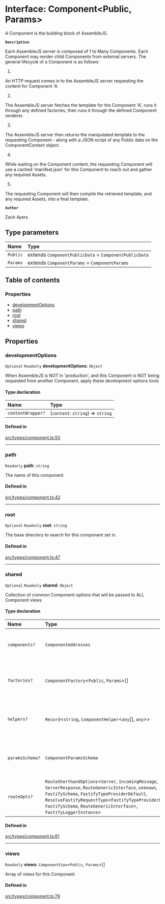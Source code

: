 # Interface: Component<Public, Params\>

A Component is the building block of AssembleJS.

**`Description`**

Each AssembleJS server is composed of 1 to Many Components.
Each Component may render child Components from external servers.
The general lifecycle of a Component is as follows:

1.
An HTTP request comes in to the AssembleJS server requesting the content for Component 'A

2.
The AssembleJS server fetches the template for the Component 'A',
runs it through any defined factories,
then runs it through the defined Component renderer.

3.
The AssembleJS server then returns the manipulated template to the requesting Component -
   along with a JSON script of any Public data on the ComponentContext object.

4.
While waiting on the Component content, the requesting Component will use a cached 'manifest.json'
   for this Component to reach out and gather any required Assets.

5.
The requesting Component will then compile the retrieved template,
  and any required Assets, into a final template.

**`Author`**

Zach Ayers

## Type parameters

| Name | Type |
| :------ | :------ |
| `Public` | extends `ComponentPublicData` = `ComponentPublicData` |
| `Params` | extends `ComponentParams` = `ComponentParams` |

## Table of contents

### Properties

- [developmentOptions](Component.md#developmentoptions)
- [path](Component.md#path)
- [root](Component.md#root)
- [shared](Component.md#shared)
- [views](Component.md#views)

## Properties

### developmentOptions

 `Optional` `Readonly` **developmentOptions**: `Object`

When AssembleJS is NOT in 'production', and this Component is NOT being requested
from another Component, apply these development options tools

#### Type declaration

| Name | Type |
| :------ | :------ |
| `contentWrapper?` | (`content`: `string`) => `string` |

#### Defined in

[src/types/component.ts:53](https://github.com/zjayers/AssembleJS/blob/afc9ef0/src/types/component.ts#L53)

___

### path

 `Readonly` **path**: `string`

The name of this component

#### Defined in

[src/types/component.ts:42](https://github.com/zjayers/AssembleJS/blob/afc9ef0/src/types/component.ts#L42)

___

### root

 `Optional` `Readonly` **root**: `string`

The base directory to search for this component set in.

#### Defined in

[src/types/component.ts:47](https://github.com/zjayers/AssembleJS/blob/afc9ef0/src/types/component.ts#L47)

___

### shared

 `Optional` `Readonly` **shared**: `Object`

Collection of common Component options that will be passed to ALL Component views

#### Type declaration

| Name | Type | Description |
| :------ | :------ | :------ |
| `components?` | `ComponentAddresses` | Any Components that all views of this Component require to render appropriately |
| `factories?` | `ComponentFactory`<`Public`, `Params`\>[] | Array of Component Factories to run on the ComponentTemplate of each view, sorted by Priority |
| `helpers?` | `Record`<`string`, `ComponentHelper`<`any`[], `any`\>\> | Array of helper functions to pass to the ComponentContext for all views of this Component |
| `paramsSchema?` | `ComponentParamsSchema` | Any request parameters to be validated when making ComponentTemplate content requests |
| `routeOpts?` | `RouteShorthandOptions`<`Server`, `IncomingMessage`, `ServerResponse`, `RouteGenericInterface`, `unknown`, `FastifySchema`, `FastifyTypeProviderDefault`, `ResolveFastifyRequestType`<`FastifyTypeProviderDefault`, `FastifySchema`, `RouteGenericInterface`\>, `FastifyLoggerInstance`\> | Any Route options to use for every view of this Component. |

#### Defined in

[src/types/component.ts:61](https://github.com/zjayers/AssembleJS/blob/afc9ef0/src/types/component.ts#L61)

___

### views

 `Readonly` **views**: `ComponentView`<`Public`, `Params`\>[]

Array of views for this Component

#### Defined in

[src/types/component.ts:79](https://github.com/zjayers/AssembleJS/blob/afc9ef0/src/types/component.ts#L79)
